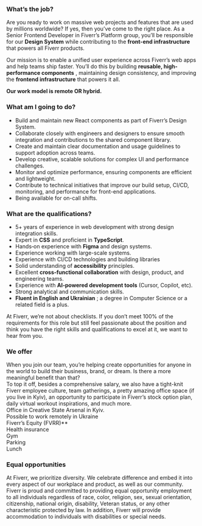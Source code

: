 ### What’s the job?

Are you ready to work on massive web projects and features that are used by
millions worldwide? If yes, then you’ve come to the right place. As a Senior
Frontend Developer in Fiverr’s Platform group, you’ll be responsible for our
**Design System** while contributing to the **front-end infrastructure** that
powers all Fiverr products.

Our mission is to enable a unified user experience across Fiverr’s web apps
and help teams ship faster. You’ll do this by building **reusable, high-
performance components** , maintaining design consistency, and improving the
**frontend infrastructure** that powers it all.

**Our work model is remote OR hybrid.**

### What am I going to do?

  * Build and maintain new React components as part of Fiverr’s Design System.
  * ​​Collaborate closely with engineers and designers to ensure smooth integration and contributions to the shared component library.
  * Create and maintain clear documentation and usage guidelines to support adoption across teams.
  * Develop creative, scalable solutions for complex UI and performance challenges.
  * Monitor and optimize performance, ensuring components are efficient and lightweight.
  * Contribute to technical initiatives that improve our build setup, CI/CD, monitoring, and performance for front-end applications.
  * Being available for on-call shifts.

### What are the qualifications?

  * 5+ years of experience in web development with strong design integration skills.
  * Expert in **CSS** and proficient in **TypeScript**.
  * Hands‑on experience with **Figma** and design systems.
  * Experience working with large-scale systems.
  * Experience with CI/CD technologies and building libraries
  * Solid understanding of **accessibility** principles.
  * Excellent **cross‑functional collaboration** with design, product, and engineering teams.
  * Experience with **AI‑powered development tools** (Cursor, Copilot, etc).
  * Strong analytical and communication skills.
  * **Fluent in English and Ukrainian** ; a degree in Computer Science or a related field is a plus.

At Fiverr, we’re not about checklists. If you don’t meet 100% of the
requirements for this role but still feel passionate about the position and
think you have the right skills and qualifications to excel at it, we want to
hear from you.

### We offer

When you join our team, you’re helping create opportunities for anyone in the
world to build their business, brand, or dream. Is there a more meaningful
benefit than that?  
To top it off, besides a comprehensive salary, we also have a tight-knit
Fiverr employee culture, team gatherings, a pretty amazing office space (if
you live in Kyiv), an opportunity to participate in Fiverr’s stock option
plan, daily virtual workout inspirations, and much more.  
Office in Creative State Arsenal in Kyiv.  
Possible to work remotely in Ukraine  
Fiverr’s Equity (FVRR)**  
Health insurance  
Gym  
Parking  
Lunch

### Equal opportunities

At Fiverr, we prioritize diversity. We celebrate difference and embed it into
every aspect of our workplace and product, as well as our community. Fiverr is
proud and committed to providing equal opportunity employment to all
individuals regardless of race, color, religion, sex, sexual orientation,
citizenship, national origin, disability, Veteran status, or any other
characteristic protected by law. In addition, Fiverr will provide
accommodation to individuals with disabilities or special needs.